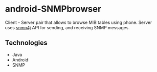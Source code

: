 # android-SNMPbrowser
Client - Server pair that allows to browse MIB tables using phone. Server uses [snmp4j][1] API for 
 sending, and receiving SNMP messages.

[1]: http://www.snmp4j.org/

Technologies
--------------
- Java
- Android
- SNMP